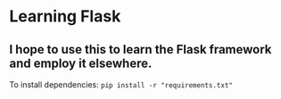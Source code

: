 # Learning Flask
## I hope to use this to learn the Flask framework and employ it elsewhere.

To install dependencies: `pip install -r "requirements.txt"`
